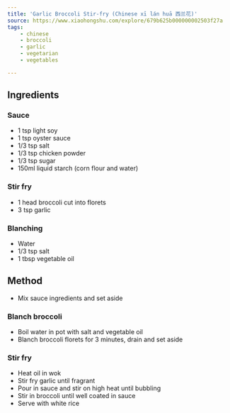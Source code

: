 ```yaml
---
title: 'Garlic Broccoli Stir-fry (Chinese xī lán huā 西兰花)'
source: https://www.xiaohongshu.com/explore/679b625b000000002503f27a
tags:
    - chinese 
    - broccoli 
    - garlic 
    - vegetarian 
    - vegetables

---
```


## Ingredients

### Sauce
- 1 tsp light soy
- 1 tsp oyster sauce
- 1/3 tsp salt
- 1/3 tsp chicken powder
- 1/3 tsp sugar
- 150ml liquid starch (corn flour and water)

### Stir fry
- 1 head broccoli cut into florets
- 3 tsp garlic

### Blanching
- Water
- 1/3 tsp salt
- 1 tbsp vegetable oil


## Method

- Mix sauce ingredients and set aside

### Blanch broccoli
- Boil water in pot with salt and vegetable oil
- Blanch broccoli florets for 3 minutes, drain and set aside

### Stir fry
- Heat oil in wok
- Stir fry garlic until fragrant
- Pour in sauce and stir on high heat until bubbling
- Stir in broccoli until well coated in sauce
- Serve with white rice

